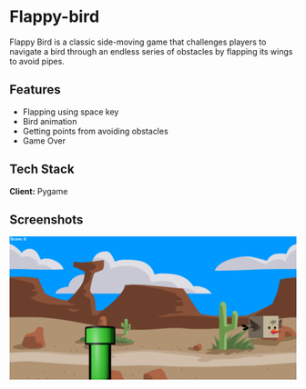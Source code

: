 # Flappy-bird
Flappy Bird is a classic side-moving game that challenges players to navigate a bird through an endless series of obstacles by flapping its wings to avoid pipes.

## Features
- Flapping using space key
- Bird animation
- Getting points from avoiding obstacles
- Game Over







## Tech Stack

**Client:** Pygame



## Screenshots

![preview](https://raw.githubusercontent.com/Deffo0/Flappy-bird/main/Resources/preview.png?token=GHSAT0AAAAAACAXNWXPYBV5EYPVEXRXFNDSZBP3LMA)

